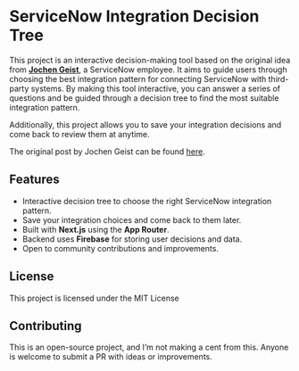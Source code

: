 # ServiceNow Integration Decision Tree

This project is an interactive decision-making tool based on the original idea from [**Jochen Geist**](https://www.servicenow.com/community/user/viewprofilepage/user-id/399227), a ServiceNow employee. It aims to guide users through choosing the best integration pattern for connecting ServiceNow with third-party systems. By making this tool interactive, you can answer a series of questions and be guided through a decision tree to find the most suitable integration pattern.

Additionally, this project allows you to save your integration decisions and come back to review them at anytime.

The original post by Jochen Geist can be found [here](https://www.servicenow.com/community/architect-blog/integration-design-how-to-choose-the-best-pattern-to-integrate/ba-p/2874114?emcs_t=S2h8ZW1haWx8Ym9hcmRfc3Vic2NyaXB0aW9ufExVMkpWSk85UERPMEVRfDI4NzQxMTR8U1VCU0NSSVBUSU9OU3xoSw).

## Features

- Interactive decision tree to choose the right ServiceNow integration pattern.
- Save your integration choices and come back to them later.
- Built with **Next.js** using the **App Router**.
- Backend uses **Firebase** for storing user decisions and data.
- Open to community contributions and improvements.

## License

This project is licensed under the MIT License

## Contributing

This is an open-source project, and I’m not making a cent from this. Anyone is welcome to submit a PR with ideas or improvements.
